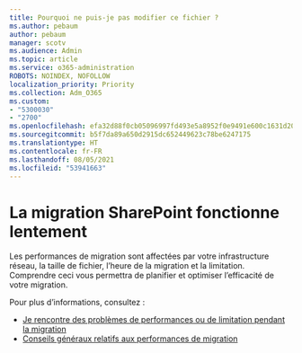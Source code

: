 ```yaml
---
title: Pourquoi ne puis-je pas modifier ce fichier ?
ms.author: pebaum
author: pebaum
manager: scotv
ms.audience: Admin
ms.topic: article
ms.service: o365-administration
ROBOTS: NOINDEX, NOFOLLOW
localization_priority: Priority
ms.collection: Adm_O365
ms.custom:
- "5300030"
- "2700"
ms.openlocfilehash: efa32d88f0cb05096997fd493e5a8952f0e9491e600c1631d206c304f0f39f0e
ms.sourcegitcommit: b5f7da89a650d2915dc652449623c78be6247175
ms.translationtype: HT
ms.contentlocale: fr-FR
ms.lasthandoff: 08/05/2021
ms.locfileid: "53941663"
---
```

# <a name="sharepoint-migration-is-running-slowly"></a>La migration SharePoint fonctionne lentement

Les performances de migration sont affectées par votre infrastructure réseau, la taille de fichier, l’heure de la migration et la limitation. Comprendre ceci vous permettra de planifier et optimiser l’efficacité de votre migration.

Pour plus d’informations, consultez :

- [Je rencontre des problèmes de performances ou de limitation pendant la migration](https://docs.microsoft.com/sharepointmigration/sharepoint-online-and-onedrive-migration-speed#faq-and-troubleshooting)
- [Conseils généraux relatifs aux performances de migration](https://docs.microsoft.com/sharepointmigration/sharepoint-online-and-onedrive-migration-speed)
